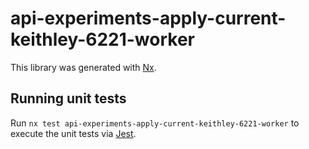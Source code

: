 # api-experiments-apply-current-keithley-6221-worker

This library was generated with [Nx](https://nx.dev).

## Running unit tests

Run `nx test api-experiments-apply-current-keithley-6221-worker` to execute the unit tests via [Jest](https://jestjs.io).
